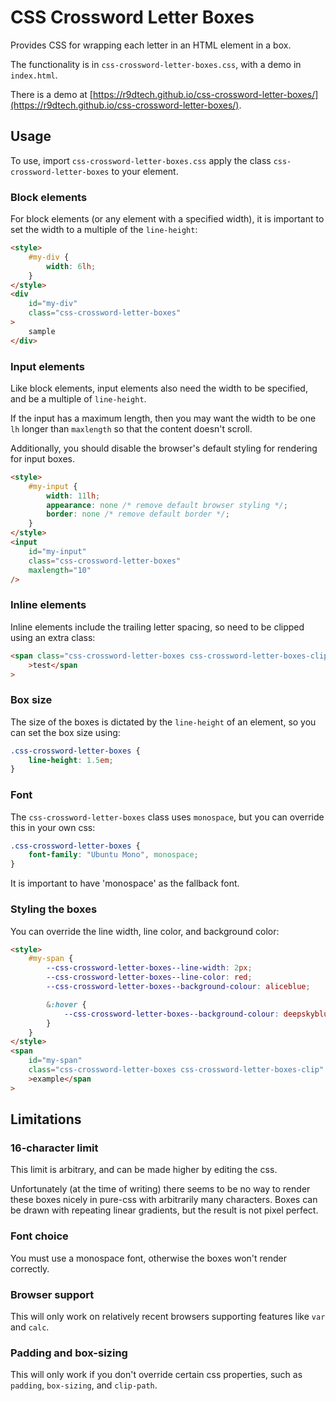 # CSS Crossword Letter Boxes

Provides CSS for wrapping each letter in an HTML element in a box.

The functionality is in `css-crossword-letter-boxes.css`, with a demo in `index.html`.

There is a demo
at [https://r9dtech.github.io/css-crossword-letter-boxes/](https://r9dtech.github.io/css-crossword-letter-boxes/).

## Usage

To use, import `css-crossword-letter-boxes.css` apply the class `css-crossword-letter-boxes` to your element.

### Block elements

For block elements (or any element with a specified width), it is important to set the width to a multiple of the
`line-height`:

```html
<style>
	#my-div {
		width: 6lh;
	}
</style>
<div
	id="my-div"
	class="css-crossword-letter-boxes"
>
	sample
</div>
```

### Input elements

Like block elements, input elements also need the width to be specified, and be a multiple of `line-height`.

If the input has a maximum length, then you may want the width to be one `lh` longer than `maxlength` so that the
content doesn't scroll.

Additionally, you should disable the browser's default styling for rendering for input boxes.

```html
<style>
	#my-input {
		width: 11lh;
		appearance: none /* remove default browser styling */;
		border: none /* remove default border */;
	}
</style>
<input
	id="my-input"
	class="css-crossword-letter-boxes"
	maxlength="10"
/>
```

### Inline elements

Inline elements include the trailing letter spacing, so need to be clipped using an extra class:

```html
<span class="css-crossword-letter-boxes css-crossword-letter-boxes-clip"
	>test</span
>
```

### Box size

The size of the boxes is dictated by the `line-height` of an element, so you can set the box size using:

```css
.css-crossword-letter-boxes {
	line-height: 1.5em;
}
```

### Font

The `css-crossword-letter-boxes` class uses `monospace`, but you can override this in your own css:

```css
.css-crossword-letter-boxes {
	font-family: "Ubuntu Mono", monospace;
}
```

It is important to have 'monospace' as the fallback font.

### Styling the boxes

You can override the line width, line color, and background color:

```html
<style>
	#my-span {
		--css-crossword-letter-boxes--line-width: 2px;
		--css-crossword-letter-boxes--line-color: red;
		--css-crossword-letter-boxes--background-colour: aliceblue;

		&:hover {
			--css-crossword-letter-boxes--background-colour: deepskyblue;
		}
	}
</style>
<span
	id="my-span"
	class="css-crossword-letter-boxes css-crossword-letter-boxes-clip"
	>example</span
>
```

## Limitations

### 16-character limit

This limit is arbitrary, and can be made higher by editing the css.

Unfortunately (at the time of writing) there seems to be no way to render these boxes nicely in pure-css with
arbitrarily many characters. Boxes can be drawn with repeating linear gradients, but the result is not pixel perfect.

### Font choice

You must use a monospace font, otherwise the boxes won't render correctly.

### Browser support

This will only work on relatively recent browsers supporting features like `var` and `calc`.

### Padding and box-sizing

This will only work if you don't override certain css properties, such as `padding`, `box-sizing`, and `clip-path`.
